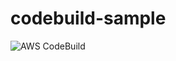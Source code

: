 codebuild-sample
=================

![AWS CodeBuild](https://codebuild.ap-northeast-1.amazonaws.com/badges?uuid=eyJlbmNyeXB0ZWREYXRhIjoiUlRQaHloYTIyZ1FGTVBMV0hKUHBmY2g5ZkNuRTZJemVlTUpLdmptQUEwUzFDMm1MT3NMQzRmREFYOWxkQlowMkUwRi9XZ011ckN5RDN6N1IwUE8vaE1NPSIsIml2UGFyYW1ldGVyU3BlYyI6Im81cGZpVFZacWNNSVdNWW4iLCJtYXRlcmlhbFNldFNlcmlhbCI6MX0%3D&branch=master)
